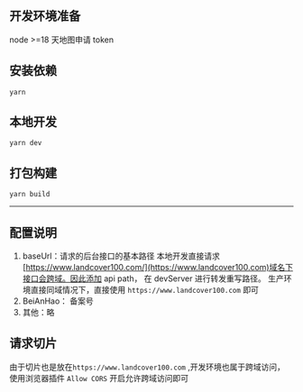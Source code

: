 ## 开发环境准备

node >=18
天地图申请 token

## 安装依赖

```
yarn
```

## 本地开发

```
yarn dev
```

## 打包构建

```
yarn build
```

---

## 配置说明

1. baseUrl：请求的后台接口的基本路径
   本地开发直接请求 [https://www.landcover100.com/](https://www.landcover100.com)域名下接口会跨域。因此添加 api path， 在 devServer 进行转发重写路径。
   生产环境直接同域情况下，直接使用 `https://www.landcover100.com` 即可
2. BeiAnHao： 备案号
3. 其他：略

## 请求切片

由于切片也是放在`https://www.landcover100.com` ,开发环境也属于跨域访问， 使用浏览器插件 `Allow CORS` 开启允许跨域访问即可
